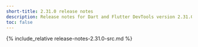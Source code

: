 ```yaml
---
short-title: 2.31.0 release notes
description: Release notes for Dart and Flutter DevTools version 2.31.0.
toc: false
---
```


{% include_relative release-notes-2.31.0-src.md %}
